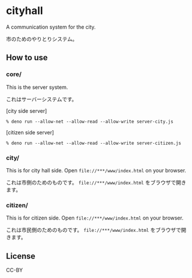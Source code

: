 # cityhall

A communication system for the city.

市のためのやりとりシステム。

## How to use

### core/

This is the server system.

これはサーバーシステムです。

[city side server]
```
% deno run --allow-net --allow-read --allow-write server-city.js
```
[citizen side server]
```
% deno run --allow-net --allow-read --allow-write server-citizen.js
```

### city/

This is for city hall side.
Open ```file://***/www/index.html``` on your browser.

これは市側のためのものです。
```file://***/www/index.html``` をブラウザで開きます。

### citizen/

This is for citizen side.
Open ```file://***/www/index.html``` on your browser.

これは市民側のためのものです。
```file://***/www/index.html``` をブラウザで開きます。

## License

CC-BY

